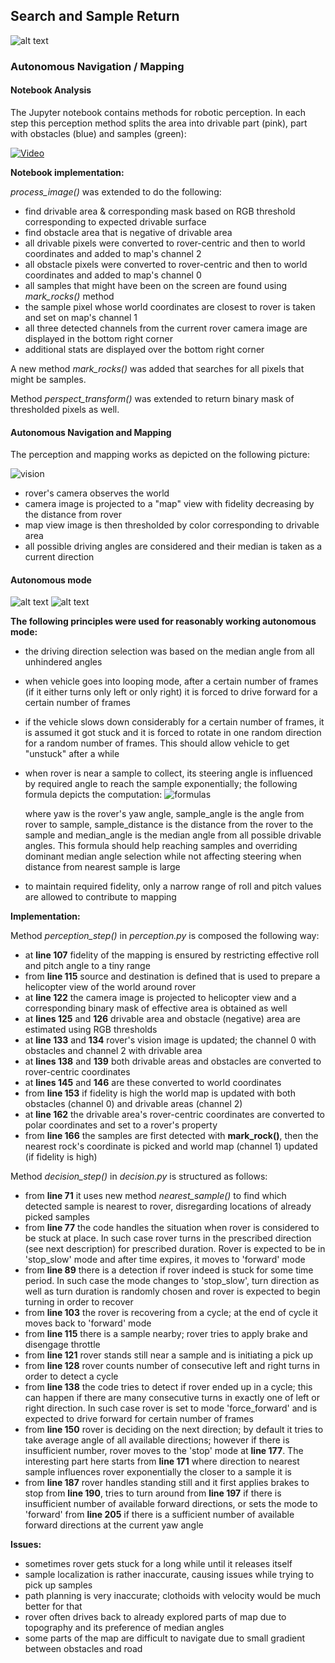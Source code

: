 Search and Sample Return
---
[//]: # (Image References)

[image1]: ./misc/rover_image.jpg
[image2]: ./calibration_images/example_grid1.jpg
[image3]: ./calibration_images/example_rock1.jpg 
[vision]: ./misc/rover_vision.png
[notebook]: ./misc/rover_notebook.png
[formulas]: ./misc/sample_formulas.png

![alt text][image1]

### **Autonomous Navigation / Mapping**

#### Notebook Analysis

The Jupyter notebook contains methods for robotic perception. In each step this perception method splits the area into 
drivable part (pink), part with obstacles (blue) and samples (green):

[![Video](misc/rover_notebook.PNG)](https://raw.githubusercontent.com/squared9/Robotics/master/Rover-Search_and_Sample_Return/output/test_mapping.mp4)

**Notebook implementation:**

*process_image()* was extended to do the following:

- find drivable area & corresponding mask based on RGB threshold corresponding to expected drivable surface
- find obstacle area that is negative of drivable area
- all drivable pixels were converted to rover-centric and then to world coordinates and added to map's channel 2
- all obstacle pixels were converted to rover-centric and then to world coordinates and added to map's channel 0
- all samples that might have been on the screen are found using *mark_rocks()* method
- the sample pixel whose world coordinates are closest to rover is taken and set on map's channel 1
- all three detected channels from the current rover camera image are displayed in the bottom right corner
- additional stats are displayed over the bottom right corner  

A new method *mark_rocks()* was added that searches for all pixels that might be samples.

Method *perspect_transform()* was extended to return binary mask of thresholded pixels as well. 

#### Autonomous Navigation and Mapping

The perception and mapping works as depicted on the following picture:

![vision][vision]

- rover's camera observes the world
- camera image is projected to a "map" view with fidelity decreasing by the distance from rover
- map view image is then thresholded by color corresponding to drivable area
- all possible driving angles are considered and their median is taken as a current direction

#### Autonomous mode  

![alt text][image2] ![alt text][image3]

**The following principles were used for reasonably working autonomous mode:**

- the driving direction selection was based on the median angle from all unhindered angles
- when vehicle goes into looping mode, after a certain number of frames (if it either turns only left or only right)
  it is forced to drive forward for a certain number of frames
- if the vehicle slows down considerably for a certain number of frames, it is assumed it got stuck and
  it is forced to rotate in one random direction for a random number of frames. This should allow vehicle to
  get "unstuck" after a while
- when rover is near a sample to collect, its steering angle is influenced by required angle to reach the sample 
  exponentially; the following formula depicts the computation:
  ![formulas][formulas]
  
  where yaw is the rover's yaw angle, sample_angle is the angle from rover to sample, sample_distance
  is the distance from the rover to the sample and median_angle is the median angle from all possible drivable angles.
  This formula should help reaching samples and overriding dominant median angle selection while not affecting
  steering when distance from nearest sample is large
- to maintain required fidelity, only a narrow range of roll and pitch values are allowed to contribute to mapping
  
**Implementation:**
  
Method *perception_step()* in *perception.py* is composed the following way:

- at **line 107** fidelity of the mapping is ensured by restricting effective roll and pitch angle to a tiny range
- from **line 115** source and destination is defined that is used to prepare a helicopter view of the world around rover
- at **line 122** the camera image is projected to helicopter view and a corresponding binary mask of effective area is obtained as well
- at **lines 125** and **126** drivable area and obstacle (negative) area are estimated using RGB thresholds
- at **line 133** and **134** rover's vision image is updated; the channel 0 with obstacles and channel 2 with drivable area
- at **lines 138** and **139** both drivable areas and obstacles are converted to rover-centric coordinates
- at **lines 145** and **146** are these converted to world coordinates
- from **line 153** if fidelity is high the world map is updated with both obstacles (channel 0) and drivable areas (channel 2)
- at **line 162** the drivable area's rover-centric coordinates are converted to polar coordinates and set to a rover's property
- from **line 166** the samples are first detected with **mark_rock()**, then the nearest rock's coordinate is picked 
and world map (channel 1) updated (if fidelity is high) 
 
Method *decision_step()* in *decision.py* is structured as follows:

- from **line 71** it uses new method *nearest_sample()* to find which detected sample is nearest to rover, disregarding
 locations of already picked samples
- from **line 77** the code handles the situation when rover is considered to be stuck at place. In such case rover 
turns in the prescribed direction (see next description) for prescribed duration. Rover is expected to be in 'stop_slow'
mode and after time expires, it moves to 'forward' mode
- from **line 89** there is a detection if rover indeed is stuck for some time period. In such case the mode changes
 to 'stop_slow', turn direction as well as turn duration is randomly chosen and rover is expected to begin turning in
 order to recover
- from **line 103** the rover is recovering from a cycle; at the end of cycle it moves back to 'forward' mode
- from **line 115** there is a sample nearby; rover tries to apply brake and disengage throttle
- from **line 121** rover stands still near a sample and is initiating a pick up
- from **line 128** rover counts number of consecutive left and right turns in order to detect a cycle
- from **line 138** the code tries to detect if rover ended up in  a cycle; this can happen if there are many consecutive 
turns in exactly one of left or right direction. In such case rover is set to mode 'force_forward' and is expected
to drive forward for certain number of frames
- from **line 150** rover is deciding on the next direction; by default it tries to take average angle of all available
 directions; however if there is insufficient number, rover moves to the 'stop' mode at **line 177**. The interesting
 part here starts from **line 171** where direction to nearest sample influences rover exponentially the closer
 to a sample it is
- from **line 187** rover handles standing still and it first applies brakes to stop from **line 190**, tries
 to turn around from **line 197** if there is insufficient number of available forward directions, or sets the mode
 to 'forward' from **line 205** if there is a sufficient number of available forward directions at the current yaw angle
  
**Issues:**

- sometimes rover gets stuck for a long while until it releases itself
- sample localization is rather inaccurate, causing issues while trying to pick up samples
- path planning is very inaccurate; clothoids with velocity would be much better for that
- rover often drives back to already explored parts of map due to topography and its preference of median angles
- some parts of the map are difficult to navigate due to small gradient between obstacles and road
